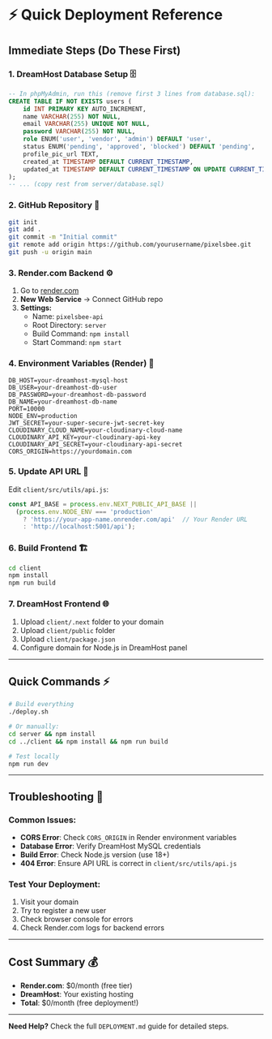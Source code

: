 # ⚡ Quick Deployment Reference

## **Immediate Steps (Do These First)**

### **1. DreamHost Database Setup** 🗄️
```sql
-- In phpMyAdmin, run this (remove first 3 lines from database.sql):
CREATE TABLE IF NOT EXISTS users (
    id INT PRIMARY KEY AUTO_INCREMENT,
    name VARCHAR(255) NOT NULL,
    email VARCHAR(255) UNIQUE NOT NULL,
    password VARCHAR(255) NOT NULL,
    role ENUM('user', 'vendor', 'admin') DEFAULT 'user',
    status ENUM('pending', 'approved', 'blocked') DEFAULT 'pending',
    profile_pic_url TEXT,
    created_at TIMESTAMP DEFAULT CURRENT_TIMESTAMP,
    updated_at TIMESTAMP DEFAULT CURRENT_TIMESTAMP ON UPDATE CURRENT_TIMESTAMP
);
-- ... (copy rest from server/database.sql)
```

### **2. GitHub Repository** 📁
```bash
git init
git add .
git commit -m "Initial commit"
git remote add origin https://github.com/yourusername/pixelsbee.git
git push -u origin main
```

### **3. Render.com Backend** ⚙️
1. Go to [render.com](https://render.com)
2. **New Web Service** → Connect GitHub repo
3. **Settings:**
   - Name: `pixelsbee-api`
   - Root Directory: `server`
   - Build Command: `npm install`
   - Start Command: `npm start`

### **4. Environment Variables (Render)** 🔧
```
DB_HOST=your-dreamhost-mysql-host
DB_USER=your-dreamhost-db-user
DB_PASSWORD=your-dreamhost-db-password
DB_NAME=your-dreamhost-db-name
PORT=10000
NODE_ENV=production
JWT_SECRET=your-super-secure-jwt-secret-key
CLOUDINARY_CLOUD_NAME=your-cloudinary-cloud-name
CLOUDINARY_API_KEY=your-cloudinary-api-key
CLOUDINARY_API_SECRET=your-cloudinary-api-secret
CORS_ORIGIN=https://yourdomain.com
```

### **5. Update API URL** 🔗
Edit `client/src/utils/api.js`:
```javascript
const API_BASE = process.env.NEXT_PUBLIC_API_BASE || 
  (process.env.NODE_ENV === 'production' 
    ? 'https://your-app-name.onrender.com/api'  // Your Render URL
    : 'http://localhost:5001/api');
```

### **6. Build Frontend** 🏗️
```bash
cd client
npm install
npm run build
```

### **7. DreamHost Frontend** 🌐
1. Upload `client/.next` folder to your domain
2. Upload `client/public` folder
3. Upload `client/package.json`
4. Configure domain for Node.js in DreamHost panel

---

## **Quick Commands** ⚡

```bash
# Build everything
./deploy.sh

# Or manually:
cd server && npm install
cd ../client && npm install && npm run build

# Test locally
npm run dev
```

---

## **Troubleshooting** 🔧

### **Common Issues:**
- **CORS Error**: Check `CORS_ORIGIN` in Render environment variables
- **Database Error**: Verify DreamHost MySQL credentials
- **Build Error**: Check Node.js version (use 18+)
- **404 Error**: Ensure API URL is correct in `client/src/utils/api.js`

### **Test Your Deployment:**
1. Visit your domain
2. Try to register a new user
3. Check browser console for errors
4. Check Render.com logs for backend errors

---

## **Cost Summary** 💰
- **Render.com**: $0/month (free tier)
- **DreamHost**: Your existing hosting
- **Total**: $0/month (free deployment!)

---

**Need Help?** Check the full `DEPLOYMENT.md` guide for detailed steps.
